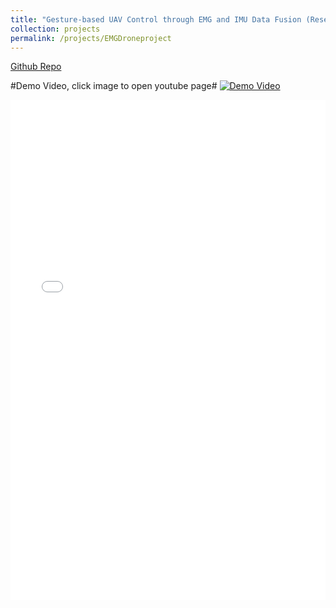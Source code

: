 ```yaml
---
title: "Gesture-based UAV Control through EMG and IMU Data Fusion (Research Project)"
collection: projects
permalink: /projects/EMGDroneproject
---
```


[Github Repo](https://github.com/ConorGagliardi/EMGDrone)<br>

#Demo Video, click image to open youtube page#
[![Demo Video](http://img.youtube.com/vi/8QSJg4iWD-8/0.jpg)](http://www.youtube.com/watch?v=8QSJg4iWD-8)

<iframe src="/files/EMGDrone.pdf" width="100%" height="800" frameborder="no" border="0" marginwidth="0" marginheight="0"></iframe>
